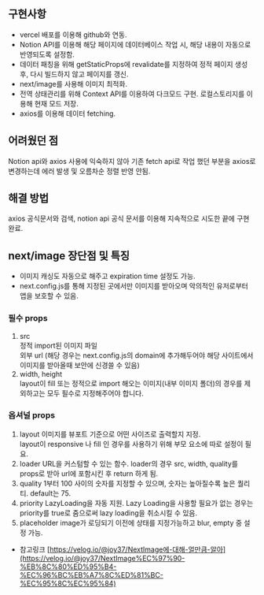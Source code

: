 ## 구현사항

- vercel 배포를 이용해 github와 연동.
- Notion API를 이용해 해당 페이지에 데이터베이스 작업 시, 해당 내용이 자동으로 반영되도록 설정함.
- 데이터 패칭을 위해 getStaticProps에 revalidate를 지정하여 정적 페이지 생성 후, 다시 빌드하지 않고 페이지를 갱신.
- next/image를 사용해 이미지 최적화.
- 전역 상태관리를 위해 Context API를 이용하여 다크모드 구현. 로컬스토리지를 이용해 현재 모드 저장.
- axios를 이용해 데이터 fetching.

## 어려웠던 점

Notion api와 axios 사용에 익숙하지 않아 기존 fetch api로 작업 했던 부분을 axios로 변경하는데 에러 발생 및 오름차순 정렬 반영 안됨.

## 해결 방법

axios 공식문서와 검색, notion api 공식 문서를 이용해 지속적으로 시도한 끝에 구현 완료.

## next/image 장단점 및 특징

- 이미지 캐싱도 자동으로 해주고 expiration time 설정도 가능.
- next.config.js를 통해 지정된 곳에서만 이미지를 받아오며 악의적인 유저로부터 앱을 보호할 수 있음.

### 필수 props

1. src  
   정적 import된 이미지 파일  
   외부 url (해당 경우는 next.config.js의 domain에 추가해두어야 해당 사이트에서 이미지를 받아올때 보안에 신경쓸 수 있음)
2. width, height  
   layout이 fill 또는 정적으로 import 해오는 이미지(내부 이미지 폴더)의 경우를 제외하고는 모두 필수로 지정해주어야 합니다.

### 옵셔널 props

1. layout
   이미지를 뷰포트 기준으로 어떤 사이즈로 출력할지 지정.  
   layout이 responsive 나 fill 인 경우를 사용하기 위해 부모 요소에 따로 설정이 필요.
2. loader
   URL을 커스텀할 수 있는 함수.
   loader의 경우 src, width, quality를 props로 받아 url에 포함시킨 후 return 하게 됨.
3. quality
   1부터 100 사이의 숫자를 지정할 수 있으며, 숫자는 높아질수록 높은 퀄리티.
   default는 75.
4. priority
   LazyLoading을 자동 지원. Lazy Loading을 사용할 필요가 없는 경우는 priority를 true로 줌으로써 lazy loading을 취소시킬 수 있음.
5. placeholder
   image가 로딩되기 이전에 상태를 지정가능하고 blur, empty 중 설정 가능.

- 참고링크 [https://velog.io/@joy37/NextImage에-대해-얼만큼-알아](https://velog.io/@joy37/NextImage%EC%97%90-%EB%8C%80%ED%95%B4-%EC%96%BC%EB%A7%8C%ED%81%BC-%EC%95%8C%EC%95%84)
